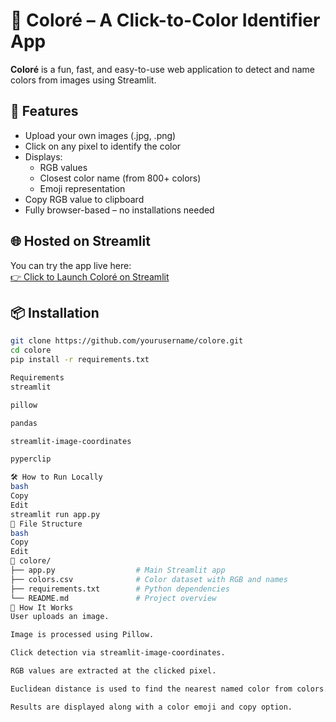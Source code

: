 # 🎨 Coloré – A Click-to-Color Identifier App

**Coloré** is a fun, fast, and easy-to-use web application to detect and name colors from images using Streamlit.

## 🚀 Features

- Upload your own images (.jpg, .png)
- Click on any pixel to identify the color
- Displays:
  - RGB values
  - Closest color name (from 800+ colors)
  - Emoji representation
- Copy RGB value to clipboard
- Fully browser-based – no installations needed

## 🌐 Hosted on Streamlit
You can try the app live here:  
[👉 Click to Launch Coloré on Streamlit](https://your-streamlit-link-here.streamlit.app)

## 📦 Installation

```bash
git clone https://github.com/yourusername/colore.git
cd colore
pip install -r requirements.txt

Requirements
streamlit

pillow

pandas

streamlit-image-coordinates

pyperclip

🛠️ How to Run Locally
bash
Copy
Edit
streamlit run app.py
📂 File Structure
bash
Copy
Edit
📁 colore/
├── app.py                  # Main Streamlit app
├── colors.csv              # Color dataset with RGB and names
├── requirements.txt        # Python dependencies
└── README.md               # Project overview
🧠 How It Works
User uploads an image.

Image is processed using Pillow.

Click detection via streamlit-image-coordinates.

RGB values are extracted at the clicked pixel.

Euclidean distance is used to find the nearest named color from colors.csv.

Results are displayed along with a color emoji and copy option.
